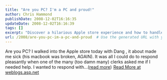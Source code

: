 ```yaml
---
title: "Are you PC? I'm a PC and proud!"
author: Chris Hammond
publishDate: 2008-12-02T16:16:35
updateDate: 2008-12-02T16:16:39
tags: []
excerpt: "Discover a hilarious Apple store experience and how to handle pushy clerks in this amusing blog post on weblogs.asp.net. Read More for a good laugh!"
url: /2008/are-you-pc-im-a-pc-and-proud  # Use the generated URL with year
---
```

Are you PC? I walked into the Apple store today with Dang , it about made me sick (his macbook was broken, AGAIN). It was all I could do to respond pleasantly when one of the many (too damn many) clerks asked me if I needed help. I wanted to respond with...(<a href="https://weblogs.asp.net/christoc/archive/2008/11/24/are-you-pc-i-am-pc-and-proud.aspx">read more</a>)<img src="https://weblogs.asp.net/aggbug.aspx?PostID=6752854" width="1" height="1"> <a href="https://weblogs.asp.net/christoc/archive/2008/11/24/are-you-pc-i-am-pc-and-proud.aspx">Read More at weblogs.asp.net</a>

